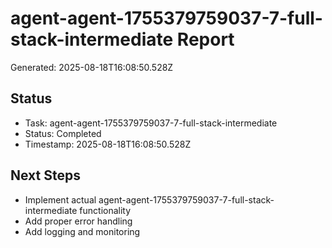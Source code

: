 # agent-agent-1755379759037-7-full-stack-intermediate Report

Generated: 2025-08-18T16:08:50.528Z

## Status
- Task: agent-agent-1755379759037-7-full-stack-intermediate
- Status: Completed
- Timestamp: 2025-08-18T16:08:50.528Z

## Next Steps
- Implement actual agent-agent-1755379759037-7-full-stack-intermediate functionality
- Add proper error handling
- Add logging and monitoring
